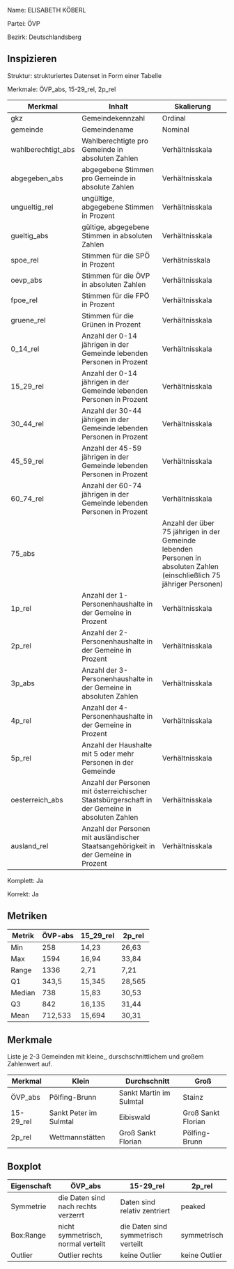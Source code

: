 Name: ELISABETH KÖBERL

Partei: ÖVP

Bezirk: Deutschlandsberg

## Inspizieren

Struktur: strukturiertes Datenset in Form einer Tabelle

Merkmale: ÖVP_abs, 15-29_rel, 2p_rel

| Merkmal | Inhalt | Skalierung |
|---------|---------|----------------|
| gkz | Gemeindekennzahl | Ordinal |
| gemeinde | Gemeindename | Nominal |
| wahlberechtigt_abs | Wahlberechtigte pro Gemeinde in absoluten Zahlen | Verhältnisskala |
| abgegeben_abs | abgegebene Stimmen pro Gemeinde in absolute Zahlen | Verhältnisskala |
| ungueltig_rel | ungültige, abgegebene Stimmen in Prozent | Verhältnisskala |
| gueltig_abs | gültige, abgegebene Stimmen in absoluten Zahlen | Verhältnisskala |
| spoe_rel | Stimmen für die SPÖ in Prozent | Verhätnisskala |
| oevp_abs | Stimmen für die ÖVP in absoluten Zahlen | Verhältnisskala |
| fpoe_rel | Stimmen für die FPÖ in Prozent | Verhältnisskala |
| gruene_rel | Stimmen für die Grünen in Prozent | Verhältnisskala |
| 0_14_rel | Anzahl der 0-14 jährigen in der Gemeinde lebenden Personen in Prozent | Verhältnisskala |
| 15_29_rel | Anzahl der 0-14 jährigen in der Gemeinde lebenden Personen in Prozent | Verhältnisskala |
| 30_44_rel | Anzahl der 30-44 jährigen in der Gemeinde lebenden Personen in Prozent | Verhältnisskala |
| 45_59_rel | Anzahl der 45-59 jährigen in der Gemeinde lebenden Personen in Prozent| Verhältnisskala |
| 60_74_rel | Anzahl der 60-74 jährigen in der Gemeinde lebenden Personen in Prozent | Verhältnisskala |
| 75_abs |  | Anzahl der über 75 jährigen in der Gemeinde lebenden Personen in absoluten Zahlen (einschließlich 75 jähriger Personen) | Verhätnisskala
| 1p_rel | Anzahl der 1-Personenhaushalte in der Gemeine in Prozent | Verhältnisskala |
| 2p_rel | Anzahl der 2-Personenhaushalte in der Gemeine in Prozent | Verhältnisskala |
| 3p_abs | Anzahl der 3-Personenhaushalte in der Gemeine in absoluten Zahlen | Verhältnisskala |
| 4p_rel | Anzahl der 4-Personenhaushalte in der Gemeine in Prozent | Verhältnisskala |
| 5p_rel | Anzahl der Haushalte mit 5 oder mehr Personen in der Gemeinde | Verhältnisskala |
| oesterreich_abs | Anzahl der Personen mit österreichischer Staatsbürgerschaft in der Gemeine in absoluten Zahlen | Verhältnisskala |
| ausland_rel | Anzahl der Personen mit ausländischer Staatsangehörigkeit in der Gemeine in Prozent | Verhältnisskala |

Komplett: Ja

Korrekt: Ja

## Metriken

| Metrik | ÖVP-abs | 15_29_rel | 2p_rel |
|--------|---------|---------|---------|
| Min | 258 | 14,23 | 26,63 |
| Max | 1594 | 16,94 | 33,84 |
| Range | 1336 | 2,71 | 7,21 |
| Q1 | 343,5 | 15,345 | 28,565 |
| Median | 738 | 15,83 | 30,53 |
| Q3 | 842 | 16,135 | 31,44 |
| Mean | 712,533 | 15,694 | 30,31 |


## Merkmale

Liste je 2-3 Gemeinden mit kleine,, durschschnittlichem und großem Zahlenwert auf.

| Merkmal | Klein | Durchschnitt | Groß |
|---------|-------|--------------|------|
| ÖVP_abs | Pölfing-Brunn | Sankt Martin im Sulmtal | Stainz |
| 15-29_rel | Sankt Peter im Sulmtal | Eibiswald | Groß Sankt Florian |
| 2p_rel | Wettmannstätten | Groß Sankt Florian | Pölfing-Brunn |

## Boxplot

| Eigenschaft | ÖVP_abs | 15-29_rel | 2p_rel |
|-------------|---------|---------|---------|
| Symmetrie | die Daten sind nach rechts verzerrt | Daten sind relativ zentriert  | peaked |
| Box:Range | nicht symmetrisch, normal verteilt | die Daten sind symmetrisch verteilt | symmetrisch |
| Outlier | Outlier rechts | keine Outlier | keine Outlier |
